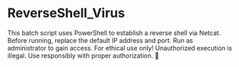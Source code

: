 # ReverseShell_Virus
This batch script uses PowerShell to establish a reverse shell via Netcat. Before running, replace the default IP address and port. Run as administrator to gain access. For ethical use only! Unauthorized execution is illegal. Use responsibly with proper authorization. 🚨
